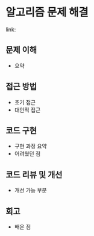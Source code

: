 # 알고리즘 문제 해결

link:

## 문제 이해

- 요약

## 접근 방법

- 초기 접근
- 대안적 접근

## 코드 구현

- 구현 과정 요약
- 어려웠던 점

## 코드 리뷰 및 개선

- 개선 가능 부분

## 회고

- 배운 점
